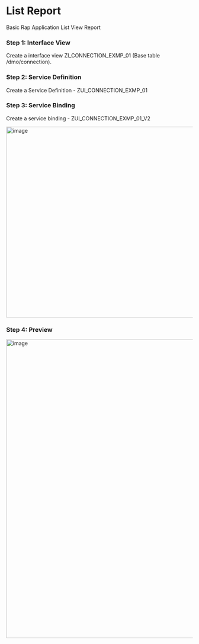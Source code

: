# List Report
Basic Rap Application List View Report

<h3> Step 1: Interface View </h3>
Create a interface view ZI_CONNECTION_EXMP_01 (Base table /dmo/connection).

<h3> Step 2: Service Definition </h3>

Create a Service Definition - ZUI_CONNECTION_EXMP_01

<h3> Step 3: Service Binding </h3>

Create a service binding - ZUI_CONNECTION_EXMP_01_V2

<img width="1415" height="515" alt="image" src="https://github.com/user-attachments/assets/02a94e4a-899c-4601-89b3-a51dfdca2d1f" />


<h3> Step 4: Preview </h3>

<img width="1865" height="807" alt="image" src="https://github.com/user-attachments/assets/d63a9907-8733-4ba6-8deb-3e4bcac55339" />
